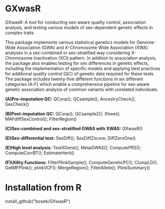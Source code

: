 # GXwasR
GXwasR: A tool for conducting sex-aware quality control, association analysis, and testing various models of sex-dependent genetic effects in complex traits

This package implements various statistical genetics models for Genome-Wide Association (GWA) and X-Chromosome Wide Association (XWA) analyses in a sex-combined or sex-stratified way considering X-Chromosome Inactivation (XCI) pattern. In addition to association analysis, the package also enables testing for sex differences in genetic effects, including the implementation of specific models and applying best practices for additional quality control (QC) of genetic data required for these tests. The package includes twenty-five different functions in six different categories (A-F) which enable a comprehensive pipeline for sex-aware genetic association analysis of common variants with unrelated individuals.

**(A)Pre-imputation QC:**  QCsnp(); QCsample(); AncestryCheck(); SexCheck()

**(B)Post-imputation QC:** QCsnp(); QCsample2(); Xhwe(); MAFdiffSexControl(); FilterRegion()

**(C)Sex-combined and sex-stratified GWAS with XWAS:** GXwasR()

**(D)Sex-differential test:** SexDiff(); SexDiffZscore; DiffZeroOne()

**(E)High level analysis:** TestXGene(); MetaGWAS(); ComputePRS(); ComputeCorrBT(); EstimateHerit()

**(F)Utility Functions:** FilterPlinkSample(); ComputeGeneticPC(); ClumpLD(); GetMFPlink(); plinkVCF(); MergeRegion(); FilterAllele(); PlinkSummary()

# Installation from R

install_github("boseb/GXwasR")
